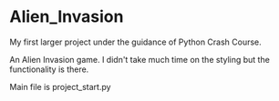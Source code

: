 # Alien_Invasion
My first larger project under the guidance of Python Crash Course.

An Alien Invasion game. I didn't take much time on the styling but the functionality is there.

Main file is project_start.py
